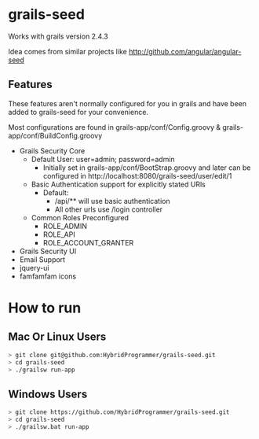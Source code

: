 # grails-seed
Works with grails version 2.4.3

Idea comes from similar projects like http://github.com/angular/angular-seed

## Features
These features aren't normally configured for you in grails and have been added to 
grails-seed for your convenience. 

Most configurations are found in grails-app/conf/Config.groovy & grails-app/conf/BuildConfig.groovy

* Grails Security Core
  * Default User: user=admin; password=admin
    * Initially set in grails-app/conf/BootStrap.groovy and later can be configured in http://localhost:8080/grails-seed/user/edit/1
  * Basic Authentication support for explicitly stated URls
    * Default: 
      * /api/** will use basic authentication 
      * All other urls use /login controller
  * Common Roles Preconfigured
    * ROLE_ADMIN
    * ROLE_API
    * ROLE_ACCOUNT_GRANTER
* Grails Security UI
* Email Support
* jquery-ui
* famfamfam icons

# How to run
## Mac Or Linux Users
```bash
> git clone git@github.com:HybridProgrammer/grails-seed.git
> cd grails-seed
> ./grailsw run-app
```

## Windows Users
```bash
> git clone https://github.com/HybridProgrammer/grails-seed.git
> cd grails-seed
> ./grailsw.bat run-app
```
